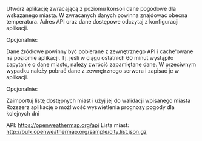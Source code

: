 Utwórz aplikację zwracającą z poziomu konsoli dane pogodowe dla wskazanego miasta. W zwracanych danych powinna znajdować obecna temperatura. Adres API oraz dane dostępowe odczytaj z konfiguracji aplikacji.

Opcjonalnie: 

Dane źródłowe powinny być pobierane z zewnętrznego API i cache'owane na poziomie aplikacji. Tj. jeśli w ciągu ostatnich 60 minut wystąpiło zapytanie o dane miasto, należy zwrócić zapamiętane dane. W przeciwnym wypadku należy pobrać dane z zewnętrznego serwera i zapisać je w aplikacji.

Opcjonalnie:

Zaimportuj listę dostępnych miast i użyj jej do walidacji wpisanego miasta
Rozszerz aplikację o możliwość wyświetlenia prognozy pogody dla kolejnych dni

API: https://openweathermap.org/api 
Lista miast: http://bulk.openweathermap.org/sample/city.list.json.gz